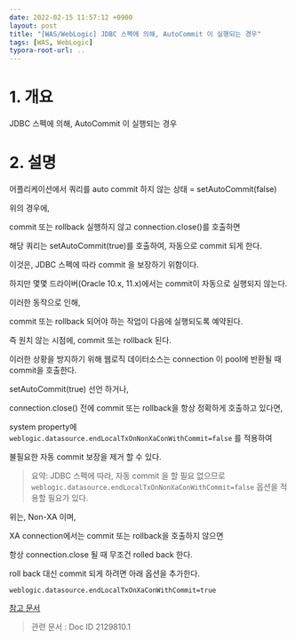 ```yaml
---
date: 2022-02-15 11:57:12 +0900
layout: post
title: "[WAS/WebLogic] JDBC 스펙에 의해, AutoCommit 이 실행되는 경우"
tags: [WAS, WebLogic]
typora-root-url: ..
---
```



# 1. 개요

JDBC 스펙에 의해, AutoCommit 이 실행되는 경우



# 2. 설명

어플리케이션에서 쿼리를 auto commit 하지 않는 상태 = setAutoCommit(false)



위의 경우에,

commit 또는 rollback 실행하지 않고 connection.close()를 호출하면

해당 쿼리는 setAutoCommit(true)를 호출하여, 자동으로 commit 되게 한다.



이것은, JDBC 스펙에 따라 commit 을 보장하기 위함이다.

하지만 몇몇 드라이버(Oracle 10.x, 11.x)에서는 commit이 자동으로 실행되지 않는다.



이러한 동작으로 인해,

commit 또는 rollback 되어야 하는 작업이 다음에 실행되도록 예약된다.

즉 원치 않는 시점에, commit 또는 rollback 된다.



이러한 상황을 방지하기 위해 웹로직 데이터소스는 connection 이 pool에 반환될 때 commit을 호출한다.



setAutoCommit(true) 선언 하거나,

connection.close() 전에 commit 또는 rollback을 항상 정확하게 호출하고 있다면,

system property에 `weblogic.datasource.endLocalTxOnNonXaConWithCommit=false` 를 적용하여

불필요한 자동 commit 보장을 제거 할 수 있다.

> 요약: JDBC 스펙에 따라, 자동 commit 을 할 필요 없으므로 `weblogic.datasource.endLocalTxOnNonXaConWithCommit=false` 옵션을 적용할 필요가 있다.



위는, Non-XA 이며,

XA connection에서는 commit 또는 rollback을 호출하지 않으면

항상 connection.close 될 때 무조건 rolled back 한다.



roll back 대신 commit 되게 하려면 아래 옵션을 추가한다.

`weblogic.datasource.endLocalTxOnXaConWithCommit=true`



[참고 문서](https://docs.oracle.com/middleware/1212/wls/JDBCA/transactions.htm#JDBCA152)

> 관련 문서 : Doc ID 2129810.1
